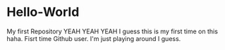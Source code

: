# Hello-World
My first Repository
YEAH YEAH YEAH
I guess this is my first time on this haha. Fisrt time Github user.
I'm just playing around I guess.
